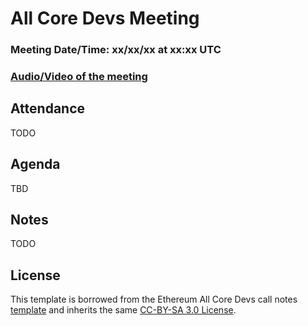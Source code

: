 # All Core Devs Meeting #
### Meeting Date/Time: xx/xx/xx at xx:xx UTC
### [Audio/Video of the meeting]()

## Attendance
TODO

## Agenda
TBD

## Notes
TODO

## License
This template is borrowed from the Ethereum All Core Devs call notes [template](https://github.com/ethereum/pm/blob/master/All%20Core%20Devs%20Meetings/Meeting%20Template.md) and inherits the same [CC-BY-SA 3.0 License](https://github.com/ethereum/pm/blob/master/LICENSE).
